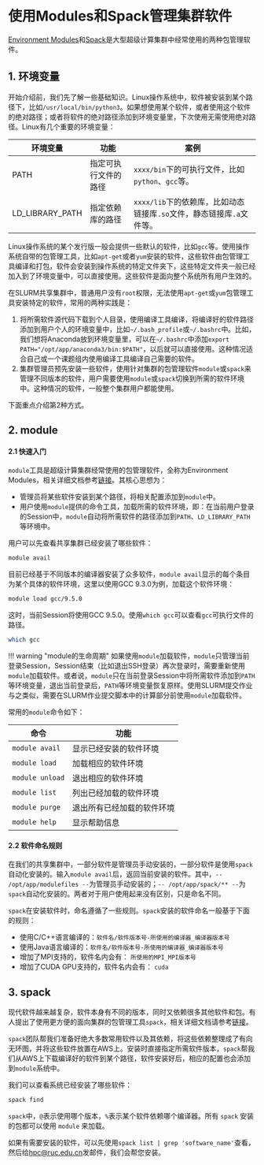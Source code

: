 # 使用Modules和Spack管理集群软件

[Environment Modules](https://modules.readthedocs.io/en/latest/)和[Spack](https://spack.readthedocs.io/en/latest/)是大型超级计算集群中经常使用的两种包管理软件。

## 1. 环境变量

开始介绍前，我们先了解一些基础知识。Linux操作系统中，软件被安装到某个路径下，比如`/usr/local/bin/python3`。如果想使用某个软件，或者使用这个软件的绝对路径；或者将软件的绝对路径添加到环境变量里，下次使用无需使用绝对路径。Linux有几个重要的环境变量：

| 环境变量        | 功能                 | 案例                                                         |
| --------------- | -------------------- | ------------------------------------------------------------ |
| PATH            | 指定可执行文件的路径 | `xxxx/bin`下的可执行文件，比如`python`、`gcc`等。            |
| LD_LIBRARY_PATH | 指定依赖库的路径     | `xxxx/lib`下的依赖库，比如动态链接库`.so`文件，静态链接库`.a`文件等。 |

Linux操作系统的某个发行版一般会提供一些默认的软件，比如`gcc`等。使用操作系统自带的包管理工具，比如`apt-get`或者`yum`安装的软件，这些软件由包管理工具编译和打包，软件会安装到操作系统的特定文件夹下，这些特定文件夹一般已经加入到了环境变量中，可以直接使用。这些软件是面向整个系统所有用户生效的。

在SLURM共享集群中，普通用户没有`root`权限，无法使用`apt-get`或`yum`包管理工具安装特定的软件，常用的两种实践是：

1. 将所需软件源代码下载到个人目录，使用编译工具编译，将编译好的软件路径添加到用户个人的环境变量中，比如`~/.bash_profile`或`~/.bashrc`中。比如，我们想将Anaconda放到环境变量里，可以在`~/.bashrc`中添加`export PATH="/opt/app/anaconda3/bin:$PATH"`，以后就可以直接使用。这种情况适合自己或一个课题组内使用编译工具编译自己需要的软件。
2. 集群管理员预先安装一些软件，使用针对集群的包管理软件`module`或`spack`来管理不同版本的软件，用户需要使用`module`或`spack`切换到所需的软件环境中。这种情况的软件，一般整个集群用户都能使用。

下面重点介绍第2种方式。

## 2. module

#### 2.1 快速入门

`module`工具是超级计算集群经常使用的包管理软件，全称为Environment Modules，相关详细文档参考[链接](https://modules.readthedocs.io/en/latest/)。其核心思想为：

* 管理员将某些软件安装到某个路径，将相关配置添加到`module`中。
* 用户使用`module`提供的命令工具，加载所需的软件环境，即：在当前用户登录的Session中，`module`自动将所需软件的路径添加到`PATH`、`LD_LIBRARY_PATH`等环境中。

用户可以先查看共享集群已经安装了哪些软件：

```bash
module avail
```

目前已经基于不同版本的编译器安装了众多软件，`module avail`显示的每个条目为某个具体的软件环境，这里以使用GCC 9.3.0为例，加载这个软件环境：

```bash
module load gcc/9.5.0
```

这时，当前Session将使用GCC 9.5.0。使用`which gcc`可以查看`gcc`可执行文件的路径。

```bash
which gcc
```

!!! warning "module的生命周期"
    如果使用`module`加载软件，`module`只管理当前登录Session，Session结束（比如退出SSH登录）再次登录时，需要重新使用`module`加载软件。或者说，`module`只在当前登录Session中将所需软件添加到`PATH`等环境变量，退出当前登录后，`PATH`等环境变量恢复原样。使用SLURM提交作业与之类似，需要在SLURM作业提交脚本中的计算部分前使用`module`加载软件。

常用的`module`命令如下：

| 命令            | 功能                       |
| --------------- | -------------------------- |
| `module avail`  | 显示已经安装的软件环境     |
| `module load`   | 加载相应的软件环境         |
| `module unload` | 退出相应的软件环境         |
| `module list`   | 列出已经加载的软件环境     |
| `module purge`  | 退出所有已经加载的软件环境 |
| `module help`   | 显示帮助信息               |

#### 2.2 软件命名规则

在我们的共享集群中，一部分软件是管理员手动安装的，一部分软件是使用`spack`自动化安装的。输入`module avail`后，返回当前安装的软件。其中，`-- /opt/app/modulefiles --`为管理员手动安装的；`-- /opt/app/spack/** --`为`spack`自动化安装的。两者对于用户使用起来没有区别，只是命名不同。

`spack`在安装软件时，命名遵循了一些规则。`spack`安装的软件命名一般基于下面的规则：

* 使用C/C++语言编译的：`软件名/软件版本号-所使用的编译器_编译器版本号`
* 使用Java语言编译的：`软件名/软件版本号-所使用的编译器_编译器版本号`
* 增加了MPI支持的，软件名内会有： `所使用的MPI_MPI版本号`
* 增加了CUDA GPU支持的，软件名内会有： `cuda`

## 3. spack

现代软件越来越复杂，软件本身有不同的版本，同时又依赖很多其他软件和包。有人提出了使用更方便的面向集群的包管理工具`spack`，相关详细文档请参考[链接](https://spack.readthedocs.io/en/latest/)。

`spack`团队帮我们准备好绝大多数常用软件以及其依赖，将这些依赖整理成了有向无环图，并将这些软件放置在AWS上。安装时直接指定所需软件版本，`spack`帮我们从AWS上下载编译好的软件到某个路径，软件安装好后，相应的配置也会添加到`module`系统中。

我们可以查看系统已经安装了哪些软件：

```bash
spack find
```

`spack`中，`@`表示使用哪个版本，`%`表示某个软件依赖哪个编译器。所有 `spack` 安装的包都可以使用 `module` 来加载。

如果有需要安装的软件，可以先使用`spack list | grep 'software_name'`查看，然后给<hpc@ruc.edu.cn>发邮件，我们会帮您安装。

